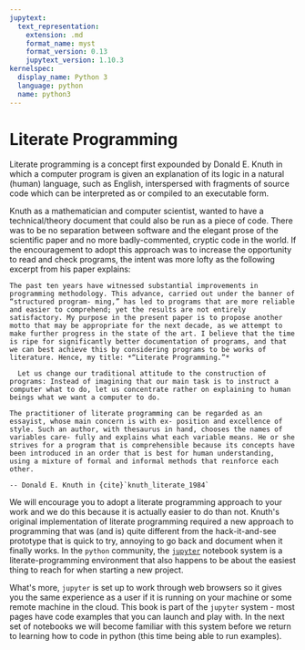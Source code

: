 ```yaml
---
jupytext:
  text_representation:
    extension: .md
    format_name: myst
    format_version: 0.13
    jupytext_version: 1.10.3
kernelspec:
  display_name: Python 3
  language: python
  name: python3
---
```


# Literate Programming

Literate programming is a concept first expounded by Donald E. Knuth in which a computer program is given an explanation of its logic in a natural (human) language, such as English, interspersed with fragments of source code which can be interpreted as or compiled to an executable form. 

Knuth as a mathematician and computer scientist, wanted to have a technical/theory document that could also be run as a piece of code. There was to be no separation between software  and the elegant prose of the scientific paper and no more badly-commented, cryptic code in the world. If the encouragement to adopt this approach was to increase the opportunity to read and check programs, the intent was more lofty as the following excerpt from his paper explains:

```{epigraph}
The past ten years have witnessed substantial improvements in programming methodology. This advance, carried out under the banner of “structured program- ming,” has led to programs that are more reliable and easier to comprehend; yet the results are not entirely satisfactory. My purpose in the present paper is to propose another motto that may be appropriate for the next decade, as we attempt to make further progress in the state of the art. I believe that the time is ripe for significantly better documentation of programs, and that we can best achieve this by considering programs to be works of literature. Hence, my title: *“Literate Programming.”*
  
  Let us change our traditional attitude to the construction of programs: Instead of imagining that our main task is to instruct a computer what to do, let us concentrate rather on explaining to human beings what we want a computer to do.
  
The practitioner of literate programming can be regarded as an essayist, whose main concern is with ex- position and excellence of style. Such an author, with thesaurus in hand, chooses the names of variables care- fully and explains what each variable means. He or she strives for a program that is comprehensible because its concepts have been introduced in an order that is best for human understanding, using a mixture of formal and informal methods that reınforce each other.

-- Donald E. Knuth in {cite}`knuth_literate_1984`
```

We will encourage you to adopt a literate programming approach to your work and we do this because it is actually easier to do than not. Knuth's original implementation of literate programming required a new approach to programming that was (and is) quite different from the hack-it-and-see prototype that is quick to try, annoying to go back and document when it finally works. In the `python` community, the [`jupyter`](https://jupyter.org) notebook system is a literate-programming environment that also happens to be about the easiest thing to reach for when starting a new project. 

What's more, `jupyter` is set up to work through web browsers so it gives you the same experience as a user if it is running on your machine or some remote machine in the cloud. This book is part of the `jupyter` system - most pages have code examples that you can launch and play with. In the next set of notebooks we will become familiar with this system before we return to learning how to code in python (this time being able to run examples).

```{code-cell} ipython3

```
